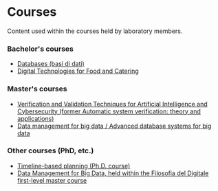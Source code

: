 # Courses
Content used within the courses held by laboratory members.

### Bachelor's courses
* [Databases (basi di dati)](https://users.dimi.uniud.it/~angelo.montanari/courses.php#:~:text=Databases%20and%20lab%20(Basi%20di%20dati%20e%20laboratorio%20%2D%20Informatica))
* [Digital Technologies for Food and Catering](https://github.com/dslab-uniud/teaching/tree/main/courses/Tecnologie%20Digitali%20per%20il%20Cibo%20e%20la%20Ristorazione)

### Master's courses
* [Verification and Validation Techniques for Artificial Intelligence and Cybersecurity
 (former Automatic system verification: theory and applications)](https://users.dimi.uniud.it/~angelo.montanari/courses.php#:~:text=Verification%20and%20Validation%20Techniques%20for%20Artificial%20Intelligence%20and%20Cybersecurity)
* [Data management for big data / Advanced database systems for big data](https://github.com/dslab-uniud/teaching/tree/main/courses/Data%20Management%20for%20Big%20Data)


### Other courses (PhD, etc.)
* [Timeline-based planning (Ph.D. course)](https://github.com/dslab-uniud/teaching/tree/main/courses/Timeline-based%20planning)
* [Data Management for Big Data, held within the Filosofia del Digitale first-level master course](https://github.com/dslab-uniud/teaching/tree/main/courses/Filosofia%20del%20Digitale)
